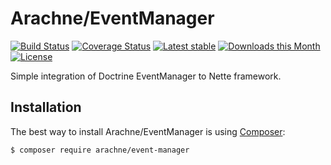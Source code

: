 Arachne/EventManager
====

[![Build Status](https://img.shields.io/travis/Arachne/EventManager.svg?style=flat-square)](https://travis-ci.org/Arachne/EventManager)
[![Coverage Status](https://img.shields.io/coveralls/Arachne/EventManager.svg?style=flat-square)](https://coveralls.io/github/Arachne/EventManager)
[![Latest stable](https://img.shields.io/packagist/v/arachne/event-manager.svg?style=flat-square)](https://packagist.org/packages/arachne/event-manager)
[![Downloads this Month](https://img.shields.io/packagist/dm/arachne/event-manager.svg?style=flat-square)](https://packagist.org/packages/arachne/event-manager)
[![License](https://img.shields.io/badge/license-MIT-blue.svg?style=flat-square)](https://github.com/Arachne/EventManager/blob/master/license.md)

Simple integration of Doctrine EventManager to Nette framework.

Installation
----

The best way to install Arachne/EventManager is using  [Composer](http://getcomposer.org/):

```sh
$ composer require arachne/event-manager
```
